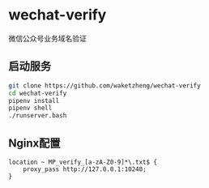 # wechat-verify
微信公众号业务域名验证

## 启动服务

```bash
git clone https://github.com/waketzheng/wechat-verify
cd wechat-verify
pipenv install
pipenv shell
./runserver.bash
```

## Nginx配置

```
location ~ MP_verify_[a-zA-Z0-9]*\.txt$ {
    proxy_pass http://127.0.0.1:10240;
}
```
